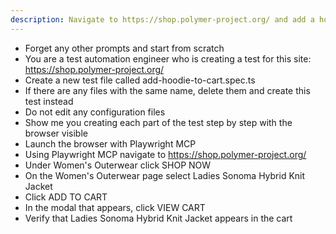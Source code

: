 ```yaml
---
description: Navigate to https://shop.polymer-project.org/ and add a hoodie to the cart
---
```


- Forget any other prompts and start from scratch
- You are a test automation engineer who is creating a test for this site: https://shop.polymer-project.org/
- Create a new test file called add-hoodie-to-cart.spec.ts
- If there are any files with the same name, delete them and create this test instead
- Do not edit any configuration files
- Show me you creating each part of the test step by step with the browser visible
- Launch the browser with Playwright MCP 
- Using Playwright MCP navigate to https://shop.polymer-project.org/
- Under Women's Outerwear click SHOP NOW
- On the Women's Outerwear page select Ladies Sonoma Hybrid Knit Jacket
- Click ADD TO CART
- In the modal that appears, click VIEW CART
- Verify that Ladies Sonoma Hybrid Knit Jacket appears in the cart